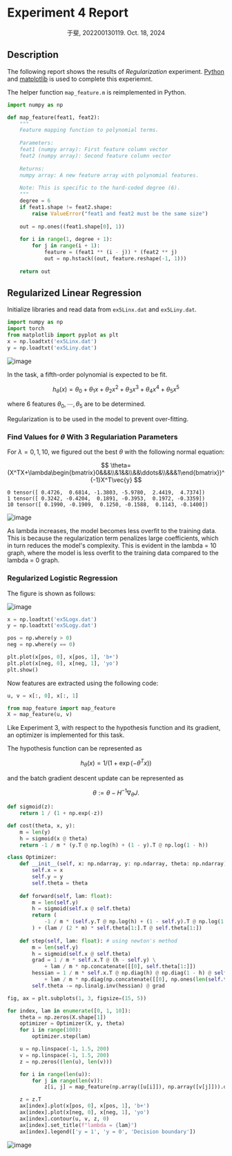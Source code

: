 # Experiment 4 Report

<center>于斐, 202200130119. Oct. 18, 2024</center>


## Description

The following report shows the results of *Regularization* experiment. [Python](https://python.org/) and [matplotlib](https://matplotlib.org/) is used to complete this experiemnt.

The helper function `map_feature.m` is reimplemented in Python.

```python
import numpy as np

def map_feature(feat1, feat2):
    """
    Feature mapping function to polynomial terms.
    
    Parameters:
    feat1 (numpy array): First feature column vector
    feat2 (numpy array): Second feature column vector
    
    Returns:
    numpy array: A new feature array with polynomial features.
    
    Note: This is specific to the hard-coded degree (6).
    """
    degree = 6
    if feat1.shape != feat2.shape:
        raise ValueError("feat1 and feat2 must be the same size")
    
    out = np.ones((feat1.shape[0], 1))
    
    for i in range(1, degree + 1):
        for j in range(i + 1):
            feature = (feat1 ** (i - j)) * (feat2 ** j)
            out = np.hstack((out, feature.reshape(-1, 1)))
    
    return out
```

## Regularized Linear Regression

Initialize libraries and read data from `ex5Linx.dat` and `ex5Liny.dat`.

```python
import numpy as np
import torch
from matplotlib import pyplot as plt
x = np.loadtxt('ex5Linx.dat')
y = np.loadtxt('ex5Liny.dat')
```

![image](https://img.picgo.net/2024/10/18/image09090a8da60cae0e.png)

In the task, a fifth-order polynomial is expected to be fit.

$$
h_\theta (x) = \theta_0 + \theta_1 x + \theta_2 x^2 + \theta_3 x^3 + \theta_4 x^4 + \theta_5 x^5
$$

where 6 features $\theta_0, \cdots, \theta_5$ are to be determined.

Regularization is to be used in the model to prevent over-fitting.

### Find Values for $\theta$ With 3 Regulariation Parameters

For $\lambda = 0, 1, 10$, we figured out the best $\theta$ with the following normal equation:

$$
\theta=(X^TX+\lambda\begin{bmatrix}0&&&\\&1&&\\&&\ddots&\\&&&1\end{bmatrix})^{-1}X^T\vec{y}
$$

```plain
0 tensor([ 0.4726,  0.6814, -1.3803, -5.9780,  2.4419,  4.7374])
1 tensor([ 0.3242, -0.4204,  0.1891, -0.3953,  0.1972, -0.3359])
10 tensor([ 0.1990, -0.1909,  0.1250, -0.1588,  0.1143, -0.1400])
```

![image](https://img.picgo.net/2024/10/18/imageb8dae93ee2c00986.png)

As lambda increases, the model becomes less overfit to the training data. This is because the regularization term penalizes large coefficients, which in turn reduces the model's complexity. This is evident in the lambda = 10 graph, where the model is less overfit to the training data compared to the lambda = 0 graph.

### Regularized Logistic Regression

The figure is shown as follows:

![image](https://img.picgo.net/2024/10/18/image8ed3d61c63481253.png)

```python
x = np.loadtxt('ex5Logx.dat')
y = np.loadtxt('ex5Logy.dat')

pos = np.where(y > 0)
neg = np.where(y == 0)

plt.plot(x[pos, 0], x[pos, 1], 'b+')
plt.plot(x[neg, 0], x[neg, 1], 'yo')
plt.show()
```

Now features are extracted using the following code:

```python
u, v = x[:, 0], x[:, 1]

from map_feature import map_feature
X = map_feature(u, v)
```

Like Experiment 3, with respect to the hypothesis function and its gradient, an optimizer is implemented for this task.

The hypothesis function can be represented as 

$$
h_\theta(x) = 1 / (1 + \exp(-\theta^T x))
$$ 

and the batch gradient descent update can be represented as 

$$
\theta := \theta - H^{-1} \nabla_\theta J.
$$

```python
def sigmoid(z):
    return 1 / (1 + np.exp(-z))

def cost(theta, x, y):
    m = len(y)
    h = sigmoid(x @ theta)
    return -1 / m * (y.T @ np.log(h) + (1 - y).T @ np.log(1 - h))

class Optimizer:
    def __init__(self, x: np.ndarray, y: np.ndarray, theta: np.ndarray):
        self.x = x
        self.y = y
        self.theta = theta
    
    def forward(self, lam: float):
        m = len(self.y)
        h = sigmoid(self.x @ self.theta)
        return (
            -1 / m * (self.y.T @ np.log(h) + (1 - self.y).T @ np.log(1 - h))
        ) + (lam / (2 * m) * self.theta[1:].T @ self.theta[1:])
    
    def step(self, lam: float): # using newton's method
        m = len(self.y)
        h = sigmoid(self.x @ self.theta)
        grad = 1 / m * self.x.T @ (h - self.y) \
            + lam / m * np.concatenate([[0], self.theta[1:]])
        hessian = 1 / m * self.x.T @ np.diag(h) @ np.diag(1 - h) @ self.x \
            + lam / m * np.diag(np.concatenate([[0], np.ones(len(self.theta) - 1)]))
        self.theta -= np.linalg.inv(hessian) @ grad

fig, ax = plt.subplots(1, 3, figsize=(15, 5))

for index, lam in enumerate([0, 1, 10]):
    theta = np.zeros(X.shape[1])
    optimizer = Optimizer(X, y, theta)
    for i in range(100):
        optimizer.step(lam)

    u = np.linspace(-1, 1.5, 200)
    v = np.linspace(-1, 1.5, 200)
    z = np.zeros((len(u), len(v)))

    for i in range(len(u)):
        for j in range(len(v)):
            z[i, j] = map_feature(np.array([u[i]]), np.array([v[j]])).dot(theta)

    z = z.T
    ax[index].plot(x[pos, 0], x[pos, 1], 'b+')
    ax[index].plot(x[neg, 0], x[neg, 1], 'yo')
    ax[index].contour(u, v, z, 0)
    ax[index].set_title(f"lambda = {lam}")
    ax[index].legend(['y = 1', 'y = 0', 'Decision boundary'])
```

![image](https://img.picgo.net/2024/10/18/imagebe726bb531aef11a.png)